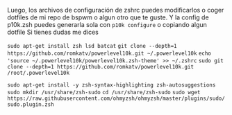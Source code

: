 Luego, los archivos de configuración de zshrc puedes modificarlos o coger dotfiles de mi repo de bspwm o algun otro que te guste. Y la config de p10k.zsh puedes generarla sola con `p10k configure` o copiando algun dotfile
Si tienes dudas me dices

`sudo apt-get install zsh lsd batcat`
`git clone --depth=1 https://github.com/romkatv/powerlevel10k.git ~/.powerlevel10k` `echo 'source ~/.powerlevel10k/powerlevel10k.zsh-theme' >> ~/.zshrc`
`sudo git clone --depth=1 https://github.com/romkatv/powerlevel10k.git /root/.powerlevel10k`

`sudo apt-get install -y zsh-syntax-highlighting zsh-autosuggestions` `sudo mkdir /usr/share/zsh-sudo` `cd /usr/share/zsh-sudo` `sudo wget https://raw.githubusercontent.com/ohmyzsh/ohmyzsh/master/plugins/sudo/sudo.plugin.zsh`

